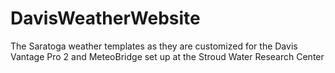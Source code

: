 DavisWeatherWebsite
===================

The Saratoga weather templates as they are customized for the Davis Vantage Pro 2 and MeteoBridge set up at the Stroud Water Research Center
